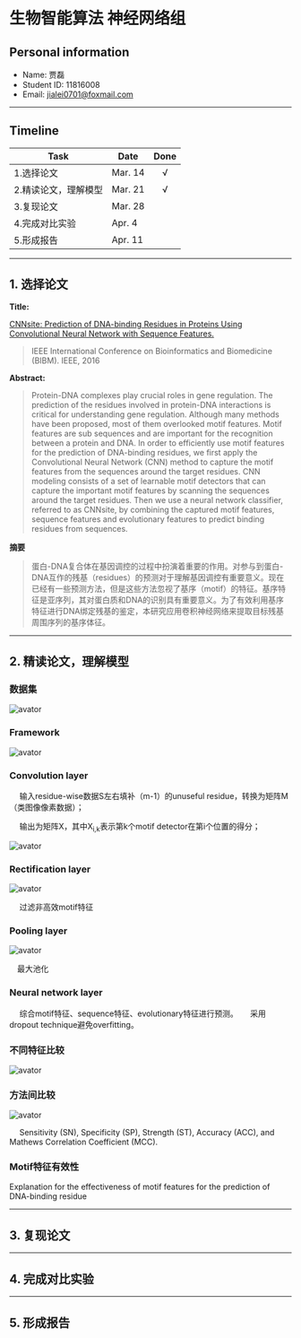 # 生物智能算法 神经网络组

## Personal information
+ Name: 贾磊
+ Student ID: 11816008
+ Email: jialei0701@foxmail.com
---

## Timeline

|Task|Date|Done|
--|--|:--:
1.选择论文|Mar. 14|√
2.精读论文，理解模型|Mar. 21|√
3.复现论文|Mar. 28|
4.完成对比实验|Apr. 4|
5.形成报告|Apr. 11|
---

## 1. 选择论文

**Title:**

[CNNsite: Prediction of DNA-binding Residues in Proteins Using Convolutional Neural Network with Sequence Features.](https://github.com/jialei0701/ANN/blob/master/%E8%B4%BE%E7%A3%8A11816008/Zhou%20et%20al.%20-%202017%20-%20CNNsite%20Prediction%20of%20DNA-binding%20residues%20in%20proteins%20using%20Convolutional%20Neural%20Network%20with%20sequence%20features.pdf)

>IEEE International Conference on Bioinformatics and Biomedicine (BIBM). IEEE, 2016

**Abstract:**

>Protein-DNA complexes play crucial roles in gene regulation. The prediction of the residues involved in protein-DNA interactions is critical for understanding gene regulation. Although many methods have been proposed, most of them overlooked motif features. Motif features are sub sequences and are important for the recognition between a protein and DNA. In order to efficiently use motif features for the prediction of DNA-binding residues, we first apply the Convolutional Neural Network (CNN) method to capture the motif features from the sequences around the target residues. CNN modeling consists of a set of learnable motif detectors that can capture the important motif features by scanning the sequences around the target residues. Then we use a neural network classifier, referred to as CNNsite, by combining the captured motif features, sequence features and evolutionary features to predict binding residues from sequences.

**摘要**
>蛋白-DNA复合体在基因调控的过程中扮演着重要的作用。对参与到蛋白-DNA互作的残基（residues）的预测对于理解基因调控有重要意义。现在已经有一些预测方法，但是这些方法忽视了基序（motif）的特征。基序特征是亚序列，其对蛋白质和DNA的识别具有重要意义。为了有效利用基序特征进行DNA绑定残基的鉴定，本研究应用卷积神经网络来提取目标残基周围序列的基序体征。
---

## 2. 精读论文，理解模型

### 数据集

![avator](https://github.com/jialei0701/ANN/blob/master/%E8%B4%BE%E7%A3%8A11816008/datasets.jpg)

### Framework

![avator](https://github.com/jialei0701/ANN/blob/master/%E8%B4%BE%E7%A3%8A11816008/framework.jpg)

### Convolution layer

&emsp; 输入residue-wise数据S左右填补（m-1）的unuseful residue，转换为矩阵M（类图像像素数据）；

&emsp; 输出为矩阵X，其中X<sub>i,k</sub>表示第k个motif detector在第i个位置的得分；

![avator](https://github.com/jialei0701/ANN/blob/master/%E8%B4%BE%E7%A3%8A11816008/conv_layer.jpg)

### Rectification layer

![avator](https://github.com/jialei0701/ANN/blob/master/%E8%B4%BE%E7%A3%8A11816008/rectification_layer.jpg)

&emsp; 过滤非高效motif特征

### Pooling layer

![avator](https://github.com/jialei0701/ANN/blob/master/%E8%B4%BE%E7%A3%8A11816008/pooling_layer.jpg)

&emsp;最大池化

### Neural network layer

&emsp; 综合motif特征、sequence特征、evolutionary特征进行预测。
&emsp; 采用dropout technique避免overfitting。


### 不同特征比较

![avator](https://github.com/jialei0701/ANN/blob/master/%E8%B4%BE%E7%A3%8A11816008/ROC.jpg)

### 方法间比较

![avator](https://github.com/jialei0701/ANN/blob/master/%E8%B4%BE%E7%A3%8A11816008/compare.jpg)

&emsp; Sensitivity (SN), Specificity (SP), Strength (ST), Accuracy (ACC), and Mathews Correlation Coefficient (MCC).

### Motif特征有效性
Explanation for the effectiveness of motif features for the prediction of DNA-binding residue




---
## 3. 复现论文


---
## 4. 完成对比实验


---
## 5. 形成报告


